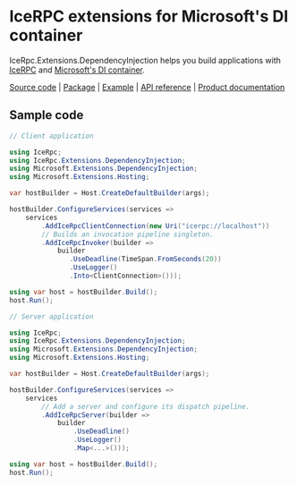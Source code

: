 # IceRPC extensions for Microsoft's DI container

IceRpc.Extensions.DependencyInjection helps you build applications with [IceRPC][icerpc-csharp] and
[Microsoft's DI container][ms_di].

[Source code][source] | [Package][package] | [Example][example] | [API reference][api] | [Product documentation][product]

## Sample code

```csharp
// Client application

using IceRpc;
using IceRpc.Extensions.DependencyInjection;
using Microsoft.Extensions.DependencyInjection;
using Microsoft.Extensions.Hosting;

var hostBuilder = Host.CreateDefaultBuilder(args);

hostBuilder.ConfigureServices(services =>
    services
        .AddIceRpcClientConnection(new Uri("icerpc://localhost"))
        // Builds an invocation pipeline singleton.
        .AddIceRpcInvoker(builder =>
            builder
               .UseDeadline(TimeSpan.FromSeconds(20))
               .UseLogger()
               .Into<ClientConnection>()));

using var host = hostBuilder.Build();
host.Run();
```

```csharp
// Server application

using IceRpc;
using IceRpc.Extensions.DependencyInjection;
using Microsoft.Extensions.DependencyInjection;
using Microsoft.Extensions.Hosting;

var hostBuilder = Host.CreateDefaultBuilder(args);

hostBuilder.ConfigureServices(services =>
    services
        // Add a server and configure its dispatch pipeline.
        .AddIceRpcServer(builder =>
            builder
                .UseDeadline()
                .UseLogger()
                .Map<...>()));

using var host = hostBuilder.Build();
host.Run();
```

[api]: https://api.testing.zeroc.com/csharp/api/IceRpc.Extensions.DependencyInjection.html
[example]: https://github.com/icerpc/icerpc-csharp/tree/main/examples/GenericHost
[icerpc-csharp]: https://github.com/icerpc/icerpc-csharp
[ms_di]: https://learn.microsoft.com/en-us/dotnet/core/extensions/dependency-injection
[package]: https://www.nuget.org/packages/IceRpc.Extensions.DependencyInjection
[product]: https://docs.testing.zeroc.com/icerpc/dependency-injection/di-and-icerpc-for-csharp
[source]: https://github.com/icerpc/icerpc-csharp/tree/main/src/IceRpc.Extensions.DependencyInjection
